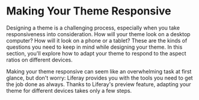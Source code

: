 # Making Your Theme Responsive

Designing a theme is a challenging process, especially when you take
responsiveness into consideration. How will your theme look on a desktop
computer? How will it look on a phone or a tablet? These are the kinds of
questions you need to keep in mind while designing your theme. In this section,
you'll explore how to adapt your theme to respond to the aspect ratios on
different devices.

Making your theme responsive can seem like an overwhelming task at first glance, 
but don't worry: Liferay provides you with the tools you need to get the job 
done as always. Thanks to Liferay's preview feature, adapting your theme for 
different devices takes only a few steps.
